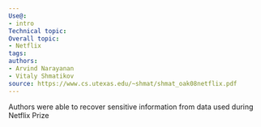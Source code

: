 ```yaml
---
Use@:
- intro
Technical topic: 
Overall topic:
- Netflix
tags: 
authors: 
- Arvind Narayanan
- Vitaly Shmatikov
source: https://www.cs.utexas.edu/~shmat/shmat_oak08netflix.pdf
---
```



Authors were able to recover sensitive information from data used during Netflix Prize
